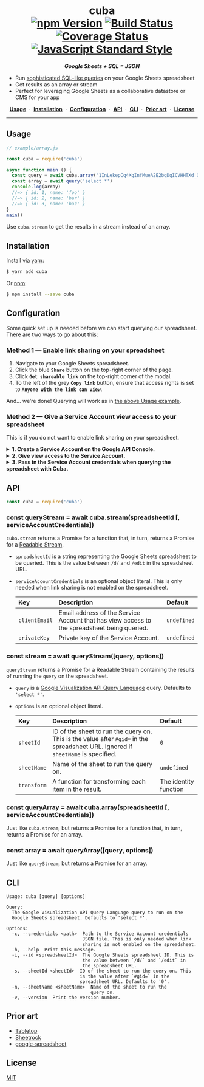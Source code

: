 <div align="center">

# cuba <br />[![npm Version](https://img.shields.io/npm/v/cuba.svg?style=flat)](https://www.npmjs.org/package/cuba) [![Build Status](https://img.shields.io/travis/yuanqing/cuba.svg?branch=master&style=flat)](https://travis-ci.org/yuanqing/cuba) [![Coverage Status](https://img.shields.io/coveralls/yuanqing/cuba.svg?style=flat)](https://coveralls.io/r/yuanqing/cuba) [![JavaScript Standard Style](https://img.shields.io/badge/code_style-standard-brightgreen.svg)](https://standardjs.com)

***Google Sheets + SQL = JSON***

</div>

- Run [sophisticated SQL-like queries](https://developers.google.com/chart/interactive/docs/querylanguage#overview) on your Google Sheets spreadsheet
- Get results as an array or stream
- Perfect for leveraging Google Sheets as a collaborative datastore or CMS for your app

<div align="center">

[**Usage**](#usage) &nbsp;&middot;&nbsp; [**Installation**](#installation) &nbsp;&middot;&nbsp; [**Configuration**](#configuration) &nbsp;&middot;&nbsp; [**API**](#api) &nbsp;&middot;&nbsp; [**CLI**](#cli) &nbsp;&middot;&nbsp; [**Prior art**](#prior-art) &nbsp;&middot;&nbsp; [**License**](#license)

</div>

---

## Usage

```js
// example/array.js

const cuba = require('cuba')

async function main () {
  const query = await cuba.array('1InLekepCq4XgInfMueA2E2bqDqICVHHTXd_QZab0AOU')
  const array = await query('select *')
  console.log(array)
  //=> { id: 1, name: 'foo' }
  //=> { id: 2, name: 'bar' }
  //=> { id: 3, name: 'baz' }
}
main()
```

Use `cuba.stream` to get the results in a stream instead of an array.

## Installation

Install via [yarn](https://yarnpkg.com):

```sh
$ yarn add cuba
```

Or [npm](https://npmjs.com):

```sh
$ npm install --save cuba
```

## Configuration

Some quick set up is needed before we can start querying our spreadsheet. There are two ways to go about this:

### Method 1 &mdash; Enable link sharing on your spreadsheet

1. Navigate to your Google Sheets spreadsheet.
2. Click the blue **`Share`** button on the top-right corner of the page.
3. Click **`Get shareable link`** on the top-right corner of the modal.
4. To the left of the grey **`Copy link`** button, ensure that access rights is set to **`Anyone with the link can view`**.

And&hellip; we&rsquo;re done! Querying will work as in [the above Usage example](#usage).

### Method 2 &mdash; Give a Service Account view access to your spreadsheet

This is if you do not want to enable link sharing on your spreadsheet.

<details>
<summary><strong>1. Create a Service Account on the Google API Console.</strong></summary>
<p>

1. Navigate to [the Google API Console](https://console.developers.google.com/apis/dashboard)
2. Select a project from the drop-down box in the top bar.
3. Click **`Credentials`** (the Key icon) on the left navigation bar.
4. Click the blue **`Create credentials`** drop-down box, and select **`Service account key`**.
5. Click the **`Select…`** drop-down box, and select **`New service account`**.
6. Enter a **`Service account name`**. For **`Role`**, select **`Project › Viewer`**. For **`Key type`**, select **`JSON`**.
7. Click the blue **`Create`** button. This will generate a JSON file with the Service Account credentials. Note the `client_email` and `private_key` values in this JSON file.

</p>
</details>

<details>
<summary><strong>2. Give view access to the Service Account.</strong></summary>
<p>

1. Navigate to your spreadsheet.
2. Click the blue **`Share`** button on the top-right corner of the page.
3. In the **`Enter names or email addresses…`** text box, enter the `client_email` of the Service Account, then click the blue **`Send`** button.

</p>
</details>

<details>
<summary><strong>3. Pass in the Service Account credentials when querying the spreadsheet with Cuba.</strong></summary>
<p>

- With the API, pass in a `serviceAccountCredentials` object, specifying the `clientEmail` and `privateKey`.
- With the CLI, use the `--credentials` (or `-c`) flag to specify the path to the Service Account credentials JSON file.

</p>
</details>

## API

```js
const cuba = require('cuba')
```

### const queryStream = await cuba.stream(spreadsheetId [, serviceAccountCredentials])

`cuba.stream` returns a Promise for a function that, in turn, returns a Promise for a [Readable Stream](https://nodejs.org/api/stream.html#stream_class_stream_readable).

- `spreadsheetId` is a string representing the Google Sheets spreadsheet to be queried. This is the value between `/d/` and `/edit` in the spreadsheet URL.
- `serviceAccountCredentials` is an optional object literal. This is only needed when link sharing is not enabled on the spreadsheet.

    Key | Description | Default
    :-|:-|:-
    `clientEmail` | Email address of the Service Account that has view access to the spreadsheet being queried. | `undefined`
    `privateKey` | Private key of the Service Account. | `undefined`

### const stream = await queryStream([query, options])

`queryStream` returns a Promise for a Readable Stream containing the results of running the `query` on the spreadsheet.

- `query` is a [Google Visualization API Query Language](https://developers.google.com/chart/interactive/docs/querylanguage#overview) query. Defaults to `'select *'`.
- `options` is an optional object literal.

    Key | Description | Default
    :-|:-|:-
    `sheetId` | ID of the sheet to run the query on. This is the value after `#gid=` in the spreadsheet URL. Ignored if `sheetName` is specified. | `0`
    `sheetName` | Name of the sheet to run the query on. | `undefined`
    `transform` | A function for transforming each item in the result. | The identity function

### const queryArray = await cuba.array(spreadsheetId [, serviceAccountCredentials])

Just like `cuba.stream`, but returns a Promise for a function that, in turn, returns a Promise for an array.

### const array = await queryArray([query, options])

Just like `queryStream`, but returns a Promise for an array.

## CLI

```
Usage: cuba [query] [options]

Query:
  The Google Visualization API Query Language query to run on the
  Google Sheets spreadsheet. Defaults to 'select *'.

Options:
  -c, --credentials <path>  Path to the Service Account credentials
                            JSON file. This is only needed when link
                            sharing is not enabled on the spreadsheet.
  -h, --help  Print this message.
  -i, --id <spreadsheetId>  The Google Sheets spreadsheet ID. This is
                            the value between `/d/` and `/edit` in
                            the spreadsheet URL.
  -s, --sheetId <sheetId>  ID of the sheet to run the query on. This
                           is the value after `#gid=` in the
                           spreadsheet URL. Defaults to '0'.
  -n, --sheetName <sheetName>  Name of the sheet to run the
                               query on.
  -v, --version  Print the version number.
```

## Prior art

- [Tabletop](https://github.com/jsoma/tabletop)
- [Sheetrock](https://github.com/chriszarate/sheetrock)
- [google-spreadsheet](https://github.com/theoephraim/node-google-spreadsheet)

## License

[MIT](LICENSE.md)

